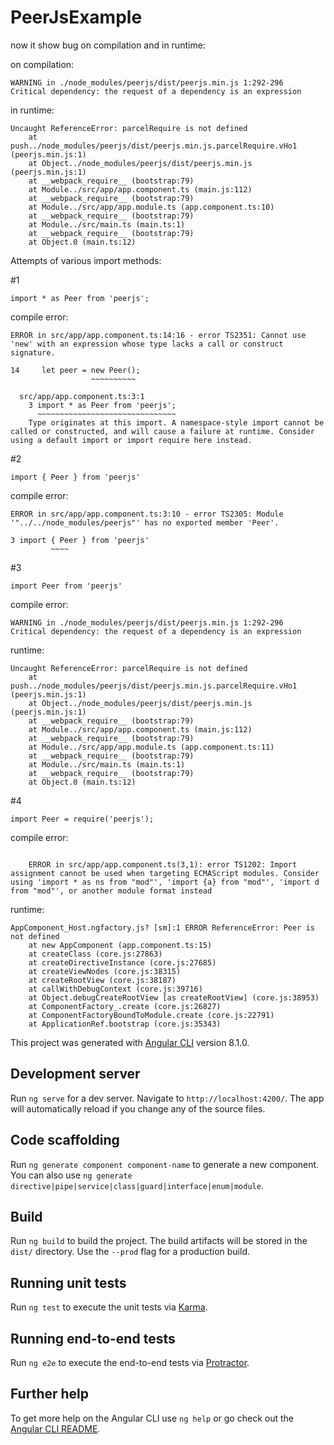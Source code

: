 # PeerJsExample

now it show bug on compilation and in runtime:

on compilation:

```
WARNING in ./node_modules/peerjs/dist/peerjs.min.js 1:292-296
Critical dependency: the request of a dependency is an expression
```

in runtime:

```
Uncaught ReferenceError: parcelRequire is not defined
    at push../node_modules/peerjs/dist/peerjs.min.js.parcelRequire.vHo1 (peerjs.min.js:1)
    at Object../node_modules/peerjs/dist/peerjs.min.js (peerjs.min.js:1)
    at __webpack_require__ (bootstrap:79)
    at Module../src/app/app.component.ts (main.js:112)
    at __webpack_require__ (bootstrap:79)
    at Module../src/app/app.module.ts (app.component.ts:10)
    at __webpack_require__ (bootstrap:79)
    at Module../src/main.ts (main.ts:1)
    at __webpack_require__ (bootstrap:79)
    at Object.0 (main.ts:12)
```


Attempts of various import methods:

#1

```
import * as Peer from 'peerjs';
```
compile error:
```
ERROR in src/app/app.component.ts:14:16 - error TS2351: Cannot use 'new' with an expression whose type lacks a call or construct signature.

14     let peer = new Peer();
                  ~~~~~~~~~~

  src/app/app.component.ts:3:1
    3 import * as Peer from 'peerjs';
      ~~~~~~~~~~~~~~~~~~~~~~~~~~~~~~~
    Type originates at this import. A namespace-style import cannot be called or constructed, and will cause a failure at runtime. Consider using a default import or import require here instead.

```

#2

```
import { Peer } from 'peerjs'
```

compile error:

```
ERROR in src/app/app.component.ts:3:10 - error TS2305: Module '"../../node_modules/peerjs"' has no exported member 'Peer'.

3 import { Peer } from 'peerjs'
         ~~~~
```

#3

```
import Peer from 'peerjs'
```

compile error:

```
WARNING in ./node_modules/peerjs/dist/peerjs.min.js 1:292-296
Critical dependency: the request of a dependency is an expression

```

runtime:

```
Uncaught ReferenceError: parcelRequire is not defined
    at push../node_modules/peerjs/dist/peerjs.min.js.parcelRequire.vHo1 (peerjs.min.js:1)
    at Object../node_modules/peerjs/dist/peerjs.min.js (peerjs.min.js:1)
    at __webpack_require__ (bootstrap:79)
    at Module../src/app/app.component.ts (main.js:112)
    at __webpack_require__ (bootstrap:79)
    at Module../src/app/app.module.ts (app.component.ts:11)
    at __webpack_require__ (bootstrap:79)
    at Module../src/main.ts (main.ts:1)
    at __webpack_require__ (bootstrap:79)
    at Object.0 (main.ts:12)
```

#4

```
import Peer = require('peerjs');
```

compile error:

```

    ERROR in src/app/app.component.ts(3,1): error TS1202: Import assignment cannot be used when targeting ECMAScript modules. Consider using 'import * as ns from "mod"', 'import {a} from "mod"', 'import d from "mod"', or another module format instead

```

runtime:

```
AppComponent_Host.ngfactory.js? [sm]:1 ERROR ReferenceError: Peer is not defined
    at new AppComponent (app.component.ts:15)
    at createClass (core.js:27863)
    at createDirectiveInstance (core.js:27685)
    at createViewNodes (core.js:38315)
    at createRootView (core.js:38187)
    at callWithDebugContext (core.js:39716)
    at Object.debugCreateRootView [as createRootView] (core.js:38953)
    at ComponentFactory_.create (core.js:26827)
    at ComponentFactoryBoundToModule.create (core.js:22791)
    at ApplicationRef.bootstrap (core.js:35343)
```





This project was generated with [Angular CLI](https://github.com/angular/angular-cli) version 8.1.0.

## Development server

Run `ng serve` for a dev server. Navigate to `http://localhost:4200/`. The app will automatically reload if you change any of the source files.

## Code scaffolding

Run `ng generate component component-name` to generate a new component. You can also use `ng generate directive|pipe|service|class|guard|interface|enum|module`.

## Build

Run `ng build` to build the project. The build artifacts will be stored in the `dist/` directory. Use the `--prod` flag for a production build.

## Running unit tests

Run `ng test` to execute the unit tests via [Karma](https://karma-runner.github.io).

## Running end-to-end tests

Run `ng e2e` to execute the end-to-end tests via [Protractor](http://www.protractortest.org/).

## Further help

To get more help on the Angular CLI use `ng help` or go check out the [Angular CLI README](https://github.com/angular/angular-cli/blob/master/README.md).
